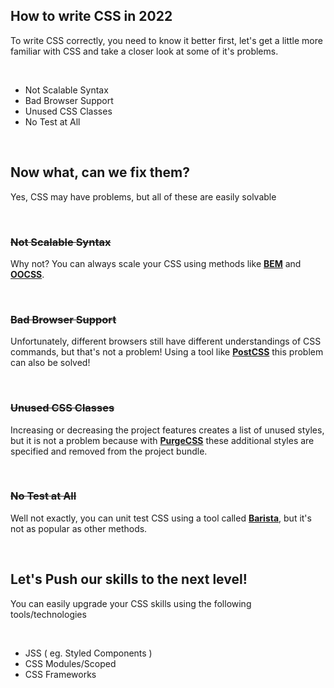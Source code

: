 ## How to write CSS in 2022
To write CSS correctly, you need to know it better first, let's get a little more familiar with CSS and take a closer look at some of it's problems.

<br />

- Not Scalable Syntax
- Bad Browser Support
- Unused CSS Classes
- No Test at All

<br />

## Now what, can we fix them?
Yes, CSS may have problems, but all of these are easily solvable

<br />

### ~~Not Scalable Syntax~~
Why not? You can always scale your CSS using methods like [**BEM**](http://getbem.com/) and [**OOCSS**](http://oocss.org/).

<br />

### ~~Bad Browser Support~~
Unfortunately, different browsers still have different understandings of CSS commands, but that's not a problem! Using a tool like [**PostCSS**](https://postcss.org/) this problem can also be solved!

<br />

### ~~Unused CSS Classes~~
Increasing or decreasing the project features creates a list of unused styles, but it is not a problem because with [**PurgeCSS**](https://purgecss.com/) these additional styles are specified and removed from the project bundle.

<br />

### ~~No Test at All~~
Well not exactly, you can unit test CSS using a tool called [**Barista**](https://developer.helpscout.com/seed/css-unit-testing/), but it's not as popular as other methods.

<br />

## Let's Push our skills to the next level!
You can easily upgrade your CSS skills using the following tools/technologies

<br />

-  JSS ( eg. Styled Components )
-  CSS Modules/Scoped
- CSS Frameworks
